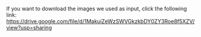 If you want to download the images we used as input, click the following link:
https://drive.google.com/file/d/1MakuiZeWzSWVGkzkbDY0ZY3Roe8f5XZV/view?usp=sharing
